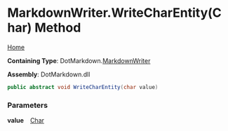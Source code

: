 # MarkdownWriter\.WriteCharEntity\(Char\) Method

[Home](../../../README.md)

**Containing Type**: DotMarkdown\.[MarkdownWriter](../README.md)

**Assembly**: DotMarkdown\.dll

```csharp
public abstract void WriteCharEntity(char value)
```

### Parameters

**value** &ensp; [Char](https://docs.microsoft.com/en-us/dotnet/api/system.char)